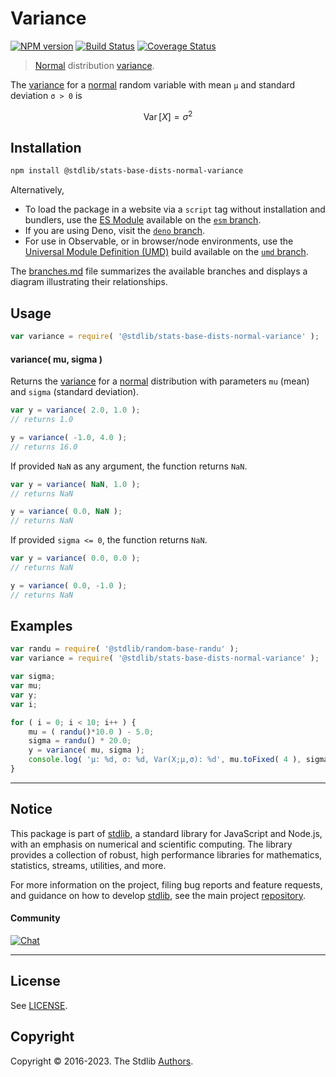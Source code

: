 <!--

@license Apache-2.0

Copyright (c) 2018 The Stdlib Authors.

Licensed under the Apache License, Version 2.0 (the "License");
you may not use this file except in compliance with the License.
You may obtain a copy of the License at

   http://www.apache.org/licenses/LICENSE-2.0

Unless required by applicable law or agreed to in writing, software
distributed under the License is distributed on an "AS IS" BASIS,
WITHOUT WARRANTIES OR CONDITIONS OF ANY KIND, either express or implied.
See the License for the specific language governing permissions and
limitations under the License.

-->

# Variance

[![NPM version][npm-image]][npm-url] [![Build Status][test-image]][test-url] [![Coverage Status][coverage-image]][coverage-url] <!-- [![dependencies][dependencies-image]][dependencies-url] -->

> [Normal][normal-distribution] distribution [variance][variance].

<!-- Section to include introductory text. Make sure to keep an empty line after the intro `section` element and another before the `/section` close. -->

<section class="intro">

The [variance][variance] for a [normal][normal-distribution] random variable with mean `μ` and standard deviation `σ > 0` is

<!-- <equation class="equation" label="eq:normal_variance" align="center" raw="\operatorname{Var}\left[ X \right] = \sigma^2" alt="Variance for a normal distribution."> -->

```math
\mathop{\mathrm{Var}}\left[ X \right] = \sigma^2
```

<!-- <div class="equation" align="center" data-raw-text="\operatorname{Var}\left[ X \right] = \sigma^2" data-equation="eq:normal_variance">
    <img src="https://cdn.jsdelivr.net/gh/stdlib-js/stdlib@51534079fef45e990850102147e8945fb023d1d0/lib/node_modules/@stdlib/stats/base/dists/normal/variance/docs/img/equation_normal_variance.svg" alt="Variance for a normal distribution.">
    <br>
</div> -->

<!-- </equation> -->

</section>

<!-- /.intro -->

<!-- Package usage documentation. -->

<section class="installation">

## Installation

```bash
npm install @stdlib/stats-base-dists-normal-variance
```

Alternatively,

-   To load the package in a website via a `script` tag without installation and bundlers, use the [ES Module][es-module] available on the [`esm` branch][esm-url].
-   If you are using Deno, visit the [`deno` branch][deno-url].
-   For use in Observable, or in browser/node environments, use the [Universal Module Definition (UMD)][umd] build available on the [`umd` branch][umd-url].

The [branches.md][branches-url] file summarizes the available branches and displays a diagram illustrating their relationships.

</section>

<section class="usage">

## Usage

```javascript
var variance = require( '@stdlib/stats-base-dists-normal-variance' );
```

#### variance( mu, sigma )

Returns the [variance][variance] for a [normal][normal-distribution] distribution with parameters `mu` (mean) and `sigma` (standard deviation).

```javascript
var y = variance( 2.0, 1.0 );
// returns 1.0

y = variance( -1.0, 4.0 );
// returns 16.0
```

If provided `NaN` as any argument, the function returns `NaN`.

```javascript
var y = variance( NaN, 1.0 );
// returns NaN

y = variance( 0.0, NaN );
// returns NaN
```

If provided `sigma <= 0`, the function returns `NaN`.

```javascript
var y = variance( 0.0, 0.0 );
// returns NaN

y = variance( 0.0, -1.0 );
// returns NaN
```

</section>

<!-- /.usage -->

<!-- Package usage notes. Make sure to keep an empty line after the `section` element and another before the `/section` close. -->

<section class="notes">

</section>

<!-- /.notes -->

<!-- Package usage examples. -->

<section class="examples">

## Examples

<!-- eslint no-undef: "error" -->

```javascript
var randu = require( '@stdlib/random-base-randu' );
var variance = require( '@stdlib/stats-base-dists-normal-variance' );

var sigma;
var mu;
var y;
var i;

for ( i = 0; i < 10; i++ ) {
    mu = ( randu()*10.0 ) - 5.0;
    sigma = randu() * 20.0;
    y = variance( mu, sigma );
    console.log( 'µ: %d, σ: %d, Var(X;µ,σ): %d', mu.toFixed( 4 ), sigma.toFixed( 4 ), y.toFixed( 4 ) );
}
```

</section>

<!-- /.examples -->

<!-- Section to include cited references. If references are included, add a horizontal rule *before* the section. Make sure to keep an empty line after the `section` element and another before the `/section` close. -->

<section class="references">

</section>

<!-- /.references -->

<!-- Section for related `stdlib` packages. Do not manually edit this section, as it is automatically populated. -->

<section class="related">

</section>

<!-- /.related -->

<!-- Section for all links. Make sure to keep an empty line after the `section` element and another before the `/section` close. -->


<section class="main-repo" >

* * *

## Notice

This package is part of [stdlib][stdlib], a standard library for JavaScript and Node.js, with an emphasis on numerical and scientific computing. The library provides a collection of robust, high performance libraries for mathematics, statistics, streams, utilities, and more.

For more information on the project, filing bug reports and feature requests, and guidance on how to develop [stdlib][stdlib], see the main project [repository][stdlib].

#### Community

[![Chat][chat-image]][chat-url]

---

## License

See [LICENSE][stdlib-license].


## Copyright

Copyright &copy; 2016-2023. The Stdlib [Authors][stdlib-authors].

</section>

<!-- /.stdlib -->

<!-- Section for all links. Make sure to keep an empty line after the `section` element and another before the `/section` close. -->

<section class="links">

[npm-image]: http://img.shields.io/npm/v/@stdlib/stats-base-dists-normal-variance.svg
[npm-url]: https://npmjs.org/package/@stdlib/stats-base-dists-normal-variance

[test-image]: https://github.com/stdlib-js/stats-base-dists-normal-variance/actions/workflows/test.yml/badge.svg?branch=main
[test-url]: https://github.com/stdlib-js/stats-base-dists-normal-variance/actions/workflows/test.yml?query=branch:main

[coverage-image]: https://img.shields.io/codecov/c/github/stdlib-js/stats-base-dists-normal-variance/main.svg
[coverage-url]: https://codecov.io/github/stdlib-js/stats-base-dists-normal-variance?branch=main

<!--

[dependencies-image]: https://img.shields.io/david/stdlib-js/stats-base-dists-normal-variance.svg
[dependencies-url]: https://david-dm.org/stdlib-js/stats-base-dists-normal-variance/main

-->

[chat-image]: https://img.shields.io/gitter/room/stdlib-js/stdlib.svg
[chat-url]: https://app.gitter.im/#/room/#stdlib-js_stdlib:gitter.im

[stdlib]: https://github.com/stdlib-js/stdlib

[stdlib-authors]: https://github.com/stdlib-js/stdlib/graphs/contributors

[umd]: https://github.com/umdjs/umd
[es-module]: https://developer.mozilla.org/en-US/docs/Web/JavaScript/Guide/Modules

[deno-url]: https://github.com/stdlib-js/stats-base-dists-normal-variance/tree/deno
[umd-url]: https://github.com/stdlib-js/stats-base-dists-normal-variance/tree/umd
[esm-url]: https://github.com/stdlib-js/stats-base-dists-normal-variance/tree/esm
[branches-url]: https://github.com/stdlib-js/stats-base-dists-normal-variance/blob/main/branches.md

[stdlib-license]: https://raw.githubusercontent.com/stdlib-js/stats-base-dists-normal-variance/main/LICENSE

[normal-distribution]: https://en.wikipedia.org/wiki/Normal_distribution

[variance]: https://en.wikipedia.org/wiki/Variance

</section>

<!-- /.links -->
